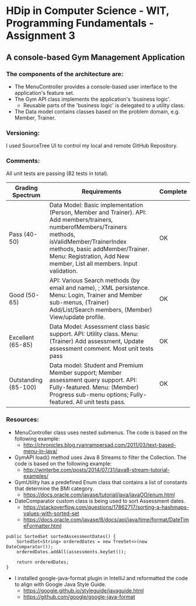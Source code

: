 # HDip in Computer Science - WIT, Programming Fundamentals - Assignment 3

## A console-based Gym Management Application

### The components of the architecture are:

- The MenuController provides a console-based user interface to the application's feature set.
- The Gym API class implements the application's 'business logic'.
  - Reusable parts of the 'business logic' is delegated to a utility class.
- The Data model contains classes based on the problem domain, e.g. Member, Trainer.

### Versioning:

I used SourceTree UI to control my local and remote GitHub Repository.

### Comments:

All unit tests are passing (82 tests in total).

| Grading Spectrum | Requirements | Complete |
| ---------------- | ------------ | -------- |
| Pass (40-50) | Data Model: Basic implementation (Person, Member and Trainer). API: Add members/trainers, numberofMembers/Trainers methods, isValidMember/TrainerIndex methods, basic addMember/Trainer. Menu: Registration, Add New member, List all members. Input validation. | OK |
| Good (50-65) | API: Various Search methods (by email and name), ; XML persistence. Menu: Login, Trainer and Member sub-menus, (Trainer) Add/List/Search members, (Member) View/update profile. | OK |
| Excellent (65-85) | Data Model: Assessment class basic support. API: Utility class. Menu: (Trainer) Add assessment, Update assessment comment. Most unit tests pass | OK |
| Outstanding (85-100) | Data model: Student and Premium Member support; Member assessment query support. API: Fully-featured. Menu: (Member) Progress sub-menu options; Fully-featured. All unit tests pass. | OK |

### Resources:

- MenuController class uses nested submenus. The code is based on the following example:
  - http://chronicles.blog.ryanrampersad.com/2011/03/text-based-menu-in-java/
- GymAPI load() method uses Java 8 Streams to filter the Collection. The code is based on the following example:
  - http://winterbe.com/posts/2014/07/31/java8-stream-tutorial-examples/
- GymUtility has a predefined Enum class that contains a list of constants that determine the BMI category.
  - https://docs.oracle.com/javase/tutorial/java/javaOO/enum.html
- DateComparator custom class is being used to sort Assessment dates.
  - https://stackoverflow.com/questions/17862717/sorting-a-hashmaps-values-with-sorted-set
  - https://docs.oracle.com/javase/8/docs/api/java/time/format/DateTimeFormatter.html 
```
public SortedSet sortedAssessmentDates() {
    SortedSet<String> orderedDates = new TreeSet<>(new DateComparator());
    orderedDates.addAll(assessments.keySet());

    return orderedDates;
}
```   
- I installed google-java-format plugin in IntelliJ and reformatted the code to align with Google Java Style Guide.
  - https://google.github.io/styleguide/javaguide.html
  - https://github.com/google/google-java-format